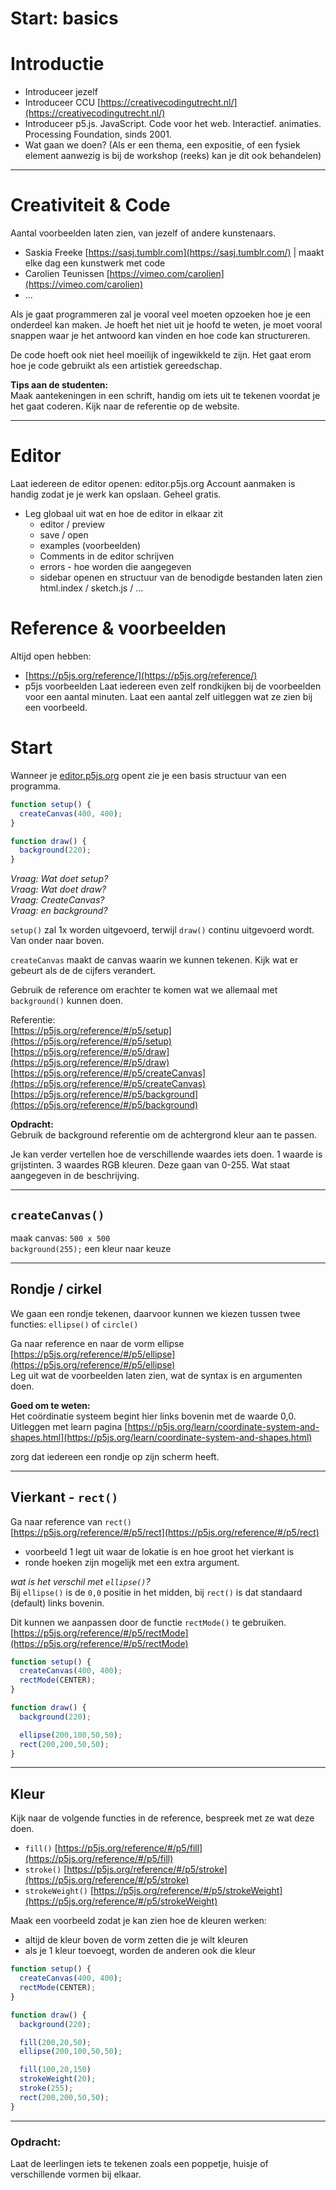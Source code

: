 # Start: basics

# Introductie

- Introduceer jezelf
- Introduceer CCU [https://creativecodingutrecht.nl/](https://creativecodingutrecht.nl/)
- Introduceer p5.js. JavaScript. Code voor het web. Interactief. animaties.
Processing Foundation, sinds 2001.
- Wat gaan we doen?
(Als er een thema, een expositie, of een fysiek element aanwezig is bij de workshop (reeks) kan je dit ook behandelen)

---
# Creativiteit & Code

Aantal voorbeelden laten zien, van jezelf of andere kunstenaars.

- Saskia Freeke [https://sasj.tumblr.com](https://sasj.tumblr.com/) | maakt elke dag een kunstwerk met code
- Carolien Teunissen [https://vimeo.com/carolien](https://vimeo.com/carolien)
- ...

Als je gaat programmeren zal je vooral veel moeten opzoeken hoe je een onderdeel kan maken. Je hoeft het niet uit je hoofd te weten, je moet vooral snappen waar je het antwoord kan vinden en hoe code kan structureren.

De code hoeft ook niet heel moeilijk of ingewikkeld te zijn. Het gaat erom hoe je code gebruikt als een artistiek gereedschap.

**Tips aan de studenten:**  
Maak aantekeningen in een schrift, handig om iets uit te tekenen voordat je het gaat coderen. Kijk naar de referentie op de website.

---
# Editor

Laat iedereen de editor openen: editor.p5js.org
Account aanmaken is handig zodat je je werk kan opslaan. Geheel gratis.

- Leg globaal uit wat en hoe de editor in elkaar zit
    - editor / preview
    - save / open
    - examples (voorbeelden)
    - Comments in de editor schrijven
    - errors - hoe worden die aangegeven
    - sidebar openen en structuur van de benodigde bestanden laten zien
    html.index / sketch.js / ...


# Reference & voorbeelden

Altijd open hebben:

- [https://p5js.org/reference/](https://p5js.org/reference/)
- p5js voorbeelden
Laat iedereen even zelf rondkijken bij de voorbeelden voor een aantal minuten.
Laat een aantal zelf uitleggen wat ze zien bij een voorbeeld.

# Start

Wanneer je [editor.p5js.org](http://editor.p5js.org) opent zie je een basis structuur van een programma.

```javascript
function setup() {
  createCanvas(400, 400);
}

function draw() {
  background(220);
}
```

*Vraag: Wat doet setup?*  
*Vraag: Wat doet draw?*  
*Vraag: CreateCanvas?*  
*Vraag: en background?*   

`setup()` zal 1x worden uitgevoerd, terwijl `draw()` continu uitgevoerd wordt. Van onder naar boven.

`createCanvas` maakt de canvas waarin we kunnen tekenen. Kijk wat er gebeurt als de de cijfers verandert.   

Gebruik de reference om erachter te komen wat we allemaal met `background()` kunnen doen.

Referentie:  
[https://p5js.org/reference/#/p5/setup](https://p5js.org/reference/#/p5/setup)   
[https://p5js.org/reference/#/p5/draw](https://p5js.org/reference/#/p5/draw)  
[https://p5js.org/reference/#/p5/createCanvas](https://p5js.org/reference/#/p5/createCanvas)  
[https://p5js.org/reference/#/p5/background](https://p5js.org/reference/#/p5/background)

**Opdracht:**   
Gebruik de background referentie om de achtergrond kleur aan te passen.

Je kan verder vertellen hoe de verschillende waardes iets doen. 1 waarde is grijstinten. 3 waardes RGB kleuren. Deze gaan van 0-255. Wat staat aangegeven in de beschrijving.

---
## `createCanvas()`

maak canvas: `500 x 500`  
`background(255);` een kleur naar keuze

---
## Rondje / cirkel

We gaan een rondje tekenen, daarvoor kunnen we kiezen tussen twee functies: `ellipse()` of `circle()`

Ga naar reference en naar de vorm ellipse  
[https://p5js.org/reference/#/p5/ellipse](https://p5js.org/reference/#/p5/ellipse)   
Leg uit wat de voorbeelden laten zien, wat de syntax is en argumenten doen.

**Goed om te weten:**  
Het coördinatie systeem begint hier links bovenin met de waarde 0,0.
Uitleggen met learn pagina [https://p5js.org/learn/coordinate-system-and-shapes.html](https://p5js.org/learn/coordinate-system-and-shapes.html)

zorg dat iedereen een rondje op zijn scherm heeft.

---
## Vierkant - `rect()`
Ga naar reference van `rect()`  
[https://p5js.org/reference/#/p5/rect](https://p5js.org/reference/#/p5/rect)

- voorbeeld 1 legt uit waar de lokatie is en hoe groot het vierkant is
- ronde hoeken zijn mogelijk met een extra argument.

*wat is het verschil met `ellipse()`?*  
Bij `ellipse()` is de `0,0` positie in het midden, bij `rect()` is dat standaard (default) links bovenin.

Dit kunnen we aanpassen door de functie `rectMode()` te gebruiken.  
[https://p5js.org/reference/#/p5/rectMode](https://p5js.org/reference/#/p5/rectMode)


```javaScript
function setup() {
  createCanvas(400, 400);
  rectMode(CENTER);
}

function draw() {
  background(220);

  ellipse(200,100,50,50);
  rect(200,200,50,50);
}
```


---
## Kleur

Kijk naar de volgende functies in de reference, bespreek met ze wat deze doen.

- `fill()` [https://p5js.org/reference/#/p5/fill](https://p5js.org/reference/#/p5/fill)
- `stroke()` [https://p5js.org/reference/#/p5/stroke](https://p5js.org/reference/#/p5/stroke)
- `strokeWeight()` [https://p5js.org/reference/#/p5/strokeWeight](https://p5js.org/reference/#/p5/strokeWeight)


Maak een voorbeeld zodat je kan zien hoe de kleuren werken:
- altijd de kleur boven de vorm zetten die je wilt kleuren
- als je 1 kleur toevoegt, worden de anderen ook die kleur

```javaScript
function setup() {
  createCanvas(400, 400);
  rectMode(CENTER);
}

function draw() {
  background(220);

  fill(200,20,50);
  ellipse(200,100,50,50);

  fill(100,20,150)
  strokeWeight(20);
  stroke(255);
  rect(200,200,50,50);
}

```

---
### Opdracht:  
Laat de leerlingen iets te tekenen zoals een poppetje, huisje of verschillende vormen bij elkaar.
